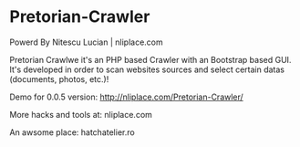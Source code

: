 # Pretorian-Crawler
Powerd By Nitescu Lucian | nliplace.com

Pretorian Crawlwe it's an PHP based Crawler with an Bootstrap based GUI. It's developed in order to scan websites sources and select certain datas (documents, photos, etc.)!

Demo for 0.0.5 version: http://nliplace.com/Pretorian-Crawler/



More hacks and tools at: nliplace.com

An awsome place: hatchatelier.ro

